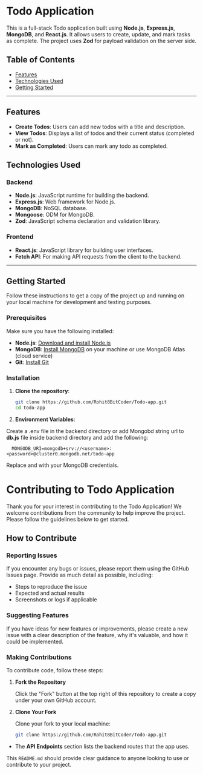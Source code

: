 
# Todo Application

This is a full-stack Todo application built using **Node.js**, **Express.js**, **MongoDB**, and **React.js**. It allows users to create, update, and mark tasks as complete. The project uses **Zod** for payload validation on the server side.

## Table of Contents

- [Features](#features)
- [Technologies Used](#technologies-used)
- [Getting Started](#getting-started)



---

## Features

- **Create Todos**: Users can add new todos with a title and description.
- **View Todos**: Displays a list of todos and their current status (completed or not).
- **Mark as Completed**: Users can mark any todo as completed.

## Technologies Used

### Backend

- **Node.js**: JavaScript runtime for building the backend.
- **Express.js**: Web framework for Node.js.
- **MongoDB**: NoSQL database.
- **Mongoose**: ODM for MongoDB.
- **Zod**: JavaScript schema declaration and validation library.

### Frontend

- **React.js**: JavaScript library for building user interfaces.
- **Fetch API**: For making API requests from the client to the backend.

---

## Getting Started

Follow these instructions to get a copy of the project up and running on your local machine for development and testing purposes.

### Prerequisites

Make sure you have the following installed:

- **Node.js**: [Download and install Node.js](https://nodejs.org/)
- **MongoDB**: [Install MongoDB](https://www.mongodb.com/try/download/community) on your machine or use MongoDB Atlas (cloud service)
- **Git**: [Install Git](https://git-scm.com/)

### Installation

1. **Clone the repository**:

   ```bash
   git clone https://github.com/Rohit8BitCoder/Todo-app.git
   cd todo-app

 2. **Environment Variables**:

Create a .env file in the backend directory or add Mongobd string url to **db.js** file inside backend directory and add the following:

     
      MONGODB_URI=mongodb+srv://<username>:<password>@cluster0.mongodb.net/todo-app

Replace <username> and <password> with your MongoDB credentials.

# Contributing to Todo Application

Thank you for your interest in contributing to the Todo Application! We welcome contributions from the community to help improve the project. Please follow the guidelines below to get started.

## How to Contribute

### Reporting Issues

If you encounter any bugs or issues, please report them using the GitHub Issues page. Provide as much detail as possible, including:

- Steps to reproduce the issue
- Expected and actual results
- Screenshots or logs if applicable

### Suggesting Features

If you have ideas for new features or improvements, please create a new issue with a clear description of the feature, why it's valuable, and how it could be implemented.

### Making Contributions

To contribute code, follow these steps:

1. **Fork the Repository**

   Click the "Fork" button at the top right of this repository to create a copy under your own GitHub account.

2. **Clone Your Fork**

   Clone your fork to your local machine:

   ```bash
   git clone https://github.com/Rohit8BitCoder/Todo-app.git


- The **API Endpoints** section lists the backend routes that the app uses.

This `README.md` should provide clear guidance to anyone looking to use or contribute to your project.

